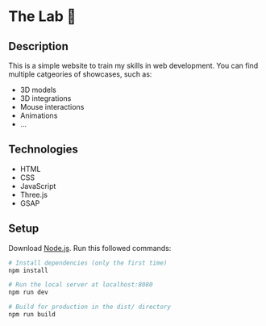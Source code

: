# The Lab 🧪

## Description
This is a simple website to train my skills in web development. You can find multiple catgeories of showcases, such as:
- 3D models
- 3D integrations
- Mouse interactions
- Animations
- ...

## Technologies
- HTML
- CSS
- JavaScript
- Three.js
- GSAP

## Setup
Download [Node.js](https://nodejs.org/en/download/).
Run this followed commands:

``` bash
# Install dependencies (only the first time)
npm install

# Run the local server at localhost:8080
npm run dev

# Build for production in the dist/ directory
npm run build
```
